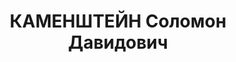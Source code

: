 ---
title: КАМЕНШТЕЙН Соломон Давидович
description: "Род. в 1895 г., м. Супрасли Белостокского уезда Гродненской губ. (Польша),\
  \ еврей, образование начальное, член/канд. в члены ВКП(б) с 1918, секретарь, Слуцкий\
  \ окружной комитет КП(б)Б. Проживал: Минская обл., Слуцкий р-н, Слуцк. \n  Арестован\
  \ 29 августа 1937 г. \n  Приговорен: судебный орган 30 октября 1937 г., обв.: 69,\
  \ 70, 76 УК БССР - член шпионско-диверс. и тер.орг. \n  Приговор: ВМН, конфискация\
  \ имущества Расстрелян 31 октября 1937 г. Место захоронения - г. Минск. Реабилитирован\
  \ 24 ноября 1956 г. Военная коллегия Верх.суда СССР"
---